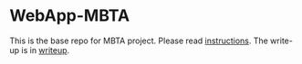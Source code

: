 # WebApp-MBTA
This is the base repo for MBTA project. Please read [instructions](instructions.md).
The write-up is in [writeup](writeup.md).